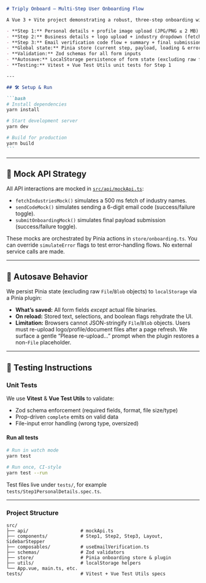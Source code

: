 ````markdown
# Triply Onboard — Multi-Step User Onboarding Flow

A Vue 3 + Vite project demonstrating a robust, three-step onboarding wizard for SaaS dashboards. Features include:

- **Step 1:** Personal details + profile image upload (JPG/PNG ≤ 2 MB)
- **Step 2:** Business details + logo upload + industry dropdown (fetched from mock API) + document upload (PDF ≤ 5 MB)
- **Step 3:** Email verification code flow + summary + final submission + success panel
- **Global state:** Pinia store (current step, payload, loading & error states)
- **Validation:** Zod schemas for all form inputs
- **Autosave:** LocalStorage persistence of form state (excluding raw file blobs)
- **Testing:** Vitest + Vue Test Utils unit tests for Step 1

---

## 🛠️ Setup & Run

```bash
# Install dependencies
yarn install

# Start development server
yarn dev

# Build for production
yarn build
```
````

---

## 🔌 Mock API Strategy

All API interactions are mocked in [`src/api/mockApi.ts`](src/api/mockApi.ts):

- `fetchIndustriesMock()` simulates a 500 ms fetch of industry names.
- `sendCodeMock()` simulates sending a 6-digit email code (success/failure toggle).
- `submitOnboardingMock()` simulates final payload submission (success/failure toggle).

These mocks are orchestrated by Pinia actions in `store/onboarding.ts`. You can override `simulateError` flags to test error-handling flows. No external service calls are made.

---

## 💾 Autosave Behavior

We persist Pinia state (excluding raw `File`/`Blob` objects) to `localStorage` via a Pinia plugin:

- **What’s saved:** All form fields _except_ actual file binaries.
- **On reload:** Stored text, selections, and boolean flags rehydrate the UI.
- **Limitation:** Browsers cannot JSON-stringify `File`/`Blob` objects. Users must re-upload logo/profile/document files after a page refresh. We surface a gentle “Please re-upload…” prompt when the plugin restores a non-`File` placeholder.

---

## 🧪 Testing Instructions

### Unit Tests

We use **Vitest** & **Vue Test Utils** to validate:

- Zod schema enforcement (required fields, format, file size/type)
- Prop-driven `complete` emits on valid data
- File-input error handling (wrong type, oversized)

#### Run all tests

```bash
# Run in watch mode
yarn test

# Run once, CI-style
yarn test --run
```

Test files live under `tests/`, for example `tests/Step1PersonalDetails.spec.ts`.

---

### Project Structure

```
src/
├── api/                   # mockApi.ts
├── components/            # Step1, Step2, Step3, Layout, SidebarStepper
├── composables/           # useEmailVerification.ts
├── schemas/               # Zod validators
├── store/                 # Pinia onboarding store & plugin
├── utils/                 # localStorage helpers
└── App.vue, main.ts, etc.
tests/                     # Vitest + Vue Test Utils specs
```
